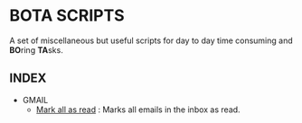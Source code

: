 # BOTA SCRIPTS

A set of miscellaneous but useful scripts for day to day time consuming and **BO**ring **TA**sks.

## INDEX
- GMAIL
  - [Mark all as read](https://github.com/party98/bota-scripts/tree/master/gmail_mark_as_read) : Marks all emails in the inbox as read.   
